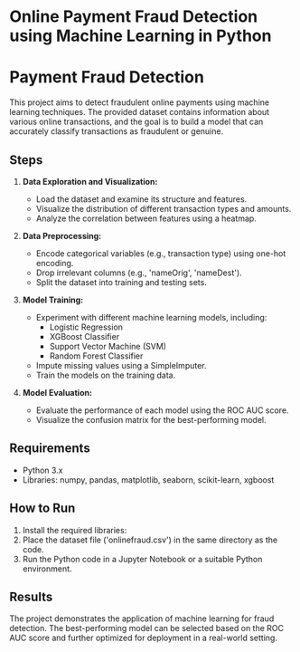 # Online Payment Fraud Detection using Machine Learning in Python

# Payment Fraud Detection

This project aims to detect fraudulent online payments using machine learning techniques. The provided dataset contains information about various online transactions, and the goal is to build a model that can accurately classify transactions as fraudulent or genuine.

## Steps

1. **Data Exploration and Visualization:**
   - Load the dataset and examine its structure and features.
   - Visualize the distribution of different transaction types and amounts.
   - Analyze the correlation between features using a heatmap.

2. **Data Preprocessing:**
   - Encode categorical variables (e.g., transaction type) using one-hot encoding.
   - Drop irrelevant columns (e.g., 'nameOrig', 'nameDest').
   - Split the dataset into training and testing sets.

3. **Model Training:**
   - Experiment with different machine learning models, including:
     - Logistic Regression
     - XGBoost Classifier
     - Support Vector Machine (SVM)
     - Random Forest Classifier
   - Impute missing values using a SimpleImputer.
   - Train the models on the training data.

4. **Model Evaluation:**
   - Evaluate the performance of each model using the ROC AUC score.
   - Visualize the confusion matrix for the best-performing model.

## Requirements

- Python 3.x
- Libraries: numpy, pandas, matplotlib, seaborn, scikit-learn, xgboost

## How to Run

1. Install the required libraries:
2. Place the dataset file ('onlinefraud.csv') in the same directory as the code.
3. Run the Python code in a Jupyter Notebook or a suitable Python environment.

## Results

The project demonstrates the application of machine learning for fraud detection. The best-performing model can be selected based on the ROC AUC score and further optimized for deployment in a real-world setting.
